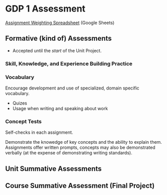 # GDP 1 Assessment

[Assignment Weighting Spreadsheet](https://docs.google.com/spreadsheets/d/1W0qNSQvZb9zGBmC23tMxl2-EcM-oIvWrP3NmQK3Ma2U/edit?usp=sharing) (Google Sheets)

## Formative (kind of) Assessments

* Accepted until the *start* of the Unit Project.

### Skill, Knowledge, and Experience Building Practice

### Vocabulary

Encourage development and use of specialized, domain specific vocabulary.

* Quizes
* Usage when writing and speaking about work

### Concept Tests

Self-checks in each assignment.

Demonstrate the knowedge of key concepts and the ability to explain them. Assignments offer written prompts, concepts may also be demonstrated verbally (at the expense of demonstrating writing standards).

## Unit Summative Assessments

## Course Summative Assessment (Final Project)
